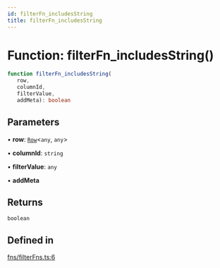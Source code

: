 ```yaml
---
id: filterFn_includesString
title: filterFn_includesString
---
```


# Function: filterFn\_includesString()

```ts
function filterFn_includesString(
   row, 
   columnId, 
   filterValue, 
   addMeta): boolean
```

## Parameters

• **row**: [`Row`](../type-aliases/row.md)\<`any`, `any`\>

• **columnId**: `string`

• **filterValue**: `any`

• **addMeta**

## Returns

`boolean`

## Defined in

[fns/filterFns.ts:6](https://github.com/TanStack/table/blob/main/packages/table-core/src/fns/filterFns.ts#L6)
